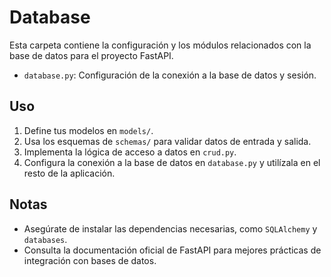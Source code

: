 # Database

Esta carpeta contiene la configuración y los módulos relacionados con la base de datos para el proyecto FastAPI.

- `database.py`: Configuración de la conexión a la base de datos y sesión.

## Uso

1. Define tus modelos en `models/`.
2. Usa los esquemas de `schemas/` para validar datos de entrada y salida.
3. Implementa la lógica de acceso a datos en `crud.py`.
4. Configura la conexión a la base de datos en `database.py` y utilízala en el resto de la aplicación.

## Notas

- Asegúrate de instalar las dependencias necesarias, como `SQLAlchemy` y `databases`.
- Consulta la documentación oficial de FastAPI para mejores prácticas de integración con bases de datos.
